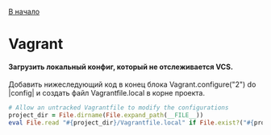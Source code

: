 [В начало](README.md)

# Vagrant

#### Загрузить локальный конфиг, который не отслеживается VCS.
Добавить нижеследующий код в конец блока Vagrant.configure("2") do |config| и создать файл Vagrantfile.local в корне проекта.

```ruby
# Allow an untracked Vagrantfile to modify the configurations
project_dir = File.dirname(File.expand_path(__FILE__))
eval File.read "#{project_dir}/Vagrantfile.local" if File.exist?("#{project_dir}/Vagrantfile.local")
```
